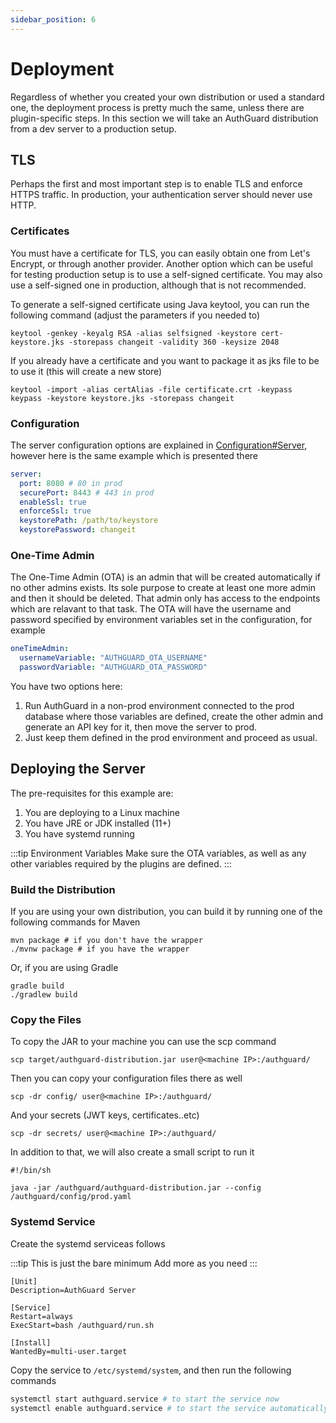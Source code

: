 ```yaml
---
sidebar_position: 6
---
```

# Deployment
Regardless of whether you created your own distribution or used a standard one,
the deployment process is pretty much the same, unless there are plugin-specific 
steps. In this section we will take an AuthGuard distribution from a dev server 
to a production setup.

## TLS
Perhaps the first and most important step is to enable TLS and enforce HTTPS 
traffic. In production, your authentication server should never use HTTP.

### Certificates
You must have a certificate for TLS, you can easily obtain one from Let's Encrypt, 
or through another provider. Another option which can be useful for testing 
production setup is to use a self-signed certificate. You may also use a self-signed 
one in production, although that is not recommended.

To generate a self-signed certificate using Java keytool, you can run the 
following command (adjust the parameters if you needed to)
```shell
keytool -genkey -keyalg RSA -alias selfsigned -keystore cert-keystore.jks -storepass changeit -validity 360 -keysize 2048
```

If you already have a certificate and you want to package it as jks file to be to use 
it (this will create a new store)
```shell
keytool -import -alias certAlias -file certificate.crt -keypass keypass -keystore keystore.jks -storepass changeit
```

### Configuration
The server configuration options are explained in [Configuration#Server](/docs/configuration#server), 
however here is the same example which is presented there

```yaml
server:
  port: 8080 # 80 in prod
  securePort: 8443 # 443 in prod
  enableSsl: true
  enforceSsl: true 
  keystorePath: /path/to/keystore
  keystorePassword: changeit
```

### One-Time Admin
The One-Time Admin (OTA) is an admin that will be created automatically if no other 
admins exists. Its sole purpose to create at least one more admin and then it should 
be deleted. That admin only has access to the endpoints which are relavant to that 
task. The OTA will have the username and password specified by environment variables 
set in the configuration, for example

```yaml
oneTimeAdmin:
  usernameVariable: "AUTHGUARD_OTA_USERNAME"
  passwordVariable: "AUTHGUARD_OTA_PASSWORD"
```

You have two options here:
1. Run AuthGuard in a non-prod environment connected to the prod database where those 
variables are defined, create the other admin and generate an API key for it, then 
move the server to prod.
2. Just keep them defined in the prod environment and proceed as usual.

## Deploying the Server
The pre-requisites for this example are:
1. You are deploying to a Linux machine
2. You have JRE or JDK installed (11+)
3. You have systemd running

:::tip Environment Variables
Make sure the OTA variables, as well as any other variables required by the plugins 
are defined.
:::

### Build the Distribution
If you are using your own distribution, you can build it by running one of the 
following commands for Maven
```shell
mvn package # if you don't have the wrapper
./mvnw package # if you have the wrapper
```

Or, if you are using Gradle
```shell
gradle build
./gradlew build
```

### Copy the Files
To copy the JAR to your machine you can use the scp command
```shell
scp target/authguard-distribution.jar user@<machine IP>:/authguard/
```

Then you can copy your configuration files there as well
```shell
scp -dr config/ user@<machine IP>:/authguard/
```

And your secrets (JWT keys, certificates..etc)
```shell
scp -dr secrets/ user@<machine IP>:/authguard/
```

In addition to that, we will also create a small script to run it
```shell
#!/bin/sh

java -jar /authguard/authguard-distribution.jar --config /authguard/config/prod.yaml
```

### Systemd Service
Create the systemd serviceas follows

:::tip This is just the bare minimum
Add more as you need
:::

```
[Unit]
Description=AuthGuard Server

[Service]
Restart=always
ExecStart=bash /authguard/run.sh

[Install]
WantedBy=multi-user.target
```

Copy the service to `/etc/systemd/system`, and then run the following commands
```bash
systemctl start authguard.service # to start the service now
systemctl enable authguard.service # to start the service automatically after reboot
```


